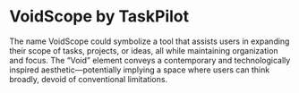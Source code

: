 # VoidScope by TaskPilot

The name VoidScope could symbolize a tool that assists users in expanding their scope of tasks, projects, or ideas, all while maintaining organization and focus. The “Void” element conveys a contemporary and technologically inspired aesthetic—potentially implying a space where users can think broadly, devoid of conventional limitations.